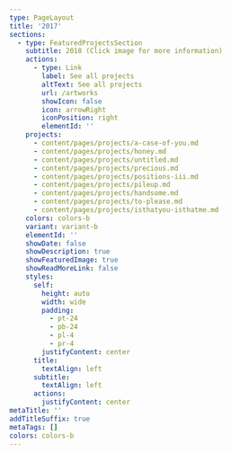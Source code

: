 ```yaml
---
type: PageLayout
title: '2017'
sections:
  - type: FeaturedProjectsSection
    subtitle: 2018 (Click image for more information)
    actions:
      - type: Link
        label: See all projects
        altText: See all projects
        url: /artworks
        showIcon: false
        icon: arrowRight
        iconPosition: right
        elementId: ''
    projects:
      - content/pages/projects/a-case-of-you.md
      - content/pages/projects/honey.md
      - content/pages/projects/untitled.md
      - content/pages/projects/precious.md
      - content/pages/projects/positions-iii.md
      - content/pages/projects/pileup.md
      - content/pages/projects/handsome.md
      - content/pages/projects/to-please.md
      - content/pages/projects/isthatyou-isthatme.md
    colors: colors-b
    variant: variant-b
    elementId: ''
    showDate: false
    showDescription: true
    showFeaturedImage: true
    showReadMoreLink: false
    styles:
      self:
        height: auto
        width: wide
        padding:
          - pt-24
          - pb-24
          - pl-4
          - pr-4
        justifyContent: center
      title:
        textAlign: left
      subtitle:
        textAlign: left
      actions:
        justifyContent: center
metaTitle: ''
addTitleSuffix: true
metaTags: []
colors: colors-b
---
```

